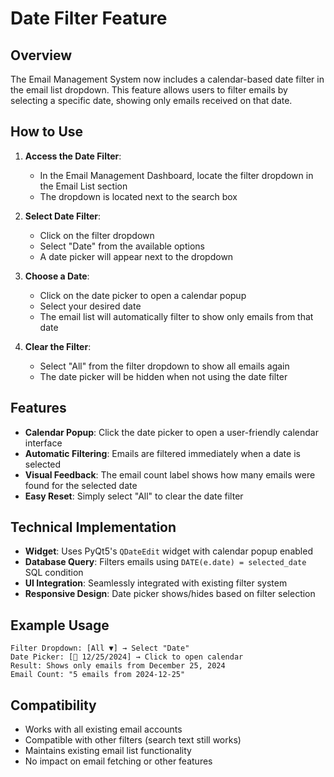 # Date Filter Feature

## Overview
The Email Management System now includes a calendar-based date filter in the email list dropdown. This feature allows users to filter emails by selecting a specific date, showing only emails received on that date.

## How to Use

1. **Access the Date Filter**:
   - In the Email Management Dashboard, locate the filter dropdown in the Email List section
   - The dropdown is located next to the search box

2. **Select Date Filter**:
   - Click on the filter dropdown
   - Select "Date" from the available options
   - A date picker will appear next to the dropdown

3. **Choose a Date**:
   - Click on the date picker to open a calendar popup
   - Select your desired date
   - The email list will automatically filter to show only emails from that date

4. **Clear the Filter**:
   - Select "All" from the filter dropdown to show all emails again
   - The date picker will be hidden when not using the date filter

## Features

- **Calendar Popup**: Click the date picker to open a user-friendly calendar interface
- **Automatic Filtering**: Emails are filtered immediately when a date is selected
- **Visual Feedback**: The email count label shows how many emails were found for the selected date
- **Easy Reset**: Simply select "All" to clear the date filter

## Technical Implementation

- **Widget**: Uses PyQt5's `QDateEdit` widget with calendar popup enabled
- **Database Query**: Filters emails using `DATE(e.date) = selected_date` SQL condition
- **UI Integration**: Seamlessly integrated with existing filter system
- **Responsive Design**: Date picker shows/hides based on filter selection

## Example Usage

```
Filter Dropdown: [All ▼] → Select "Date"
Date Picker: [📅 12/25/2024] → Click to open calendar
Result: Shows only emails from December 25, 2024
Email Count: "5 emails from 2024-12-25"
```

## Compatibility

- Works with all existing email accounts
- Compatible with other filters (search text still works)
- Maintains existing email list functionality
- No impact on email fetching or other features 